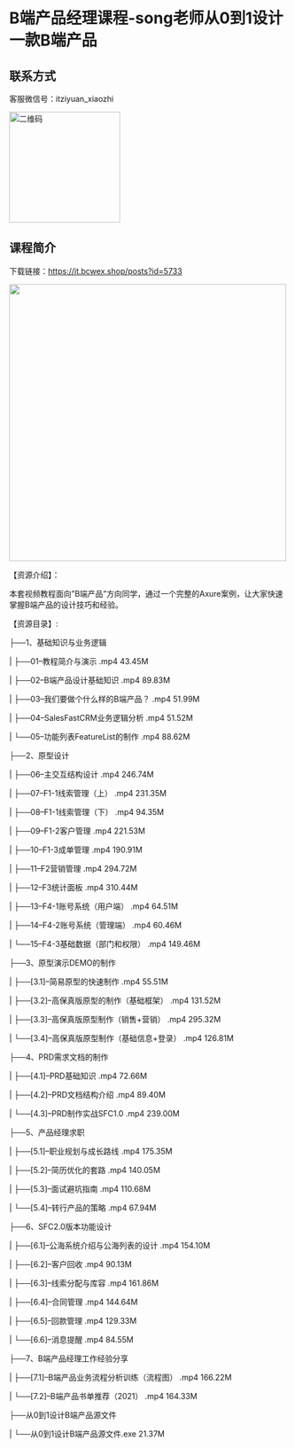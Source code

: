 # B端产品经理课程-song老师从0到1设计一款B端产品

## 联系方式

客服微信号：itziyuan_xiaozhi

<img src="https://ziyuanyun.oss-cn-guangzhou.aliyuncs.com/common/20240614073449/666b82192834a.jpg" width="200" height="200" alt="二维码">

## 课程简介

下载链接：https://it.bcwex.shop/posts?id=5733

<img src="https://ziyuanyun.oss-cn-guangzhou.aliyuncs.com/yun/20241201164526/674c22264894f.jpg" width="500" alt="">

  

 【资源介绍】：

 本套视频教程面向”B端产品”方向同学，通过一个完整的Axure案例，让大家快速掌握B端产品的设计技巧和经验。

 【资源目录】:

 ├──1、基础知识与业务逻辑

 | ├──01–教程简介与演示 .mp4 43.45M

 | ├──02–B端产品设计基础知识 .mp4 89.83M

 | ├──03–我们要做个什么样的B端产品？ .mp4 51.99M

 | ├──04–SalesFastCRM业务逻辑分析 .mp4 51.52M

 | └──05–功能列表FeatureList的制作 .mp4 88.62M

 ├──2、原型设计

 | ├──06–主交互结构设计 .mp4 246.74M

 | ├──07–F1-1线索管理（上） .mp4 231.35M

 | ├──08–F1-1线索管理（下） .mp4 94.35M

 | ├──09–F1-2客户管理 .mp4 221.53M

 | ├──10–F1-3成单管理 .mp4 190.91M

 | ├──11–F2营销管理 .mp4 294.72M

 | ├──12–F3统计面板 .mp4 310.44M

 | ├──13–F4-1账号系统（用户端） .mp4 64.51M

 | ├──14–F4-2账号系统（管理端） .mp4 60.46M

 | └──15–F4-3基础数据（部门和权限） .mp4 149.46M

 ├──3、原型演示DEMO的制作

 | ├──[3.1]–简易原型的快速制作 .mp4 55.51M

 | ├──[3.2]–高保真版原型的制作（基础框架） .mp4 131.52M

 | ├──[3.3]–高保真版原型制作（销售+营销） .mp4 295.32M

 | └──[3.4]–高保真版原型制作（基础信息+登录） .mp4 126.81M

 ├──4、PRD需求文档的制作

 | ├──[4.1]–PRD基础知识 .mp4 72.66M

 | ├──[4.2]–PRD文档结构介绍 .mp4 89.40M

 | └──[4.3]–PRD制作实战SFC1.0 .mp4 239.00M

 ├──5、产品经理求职

 | ├──[5.1]–职业规划与成长路线 .mp4 175.35M

 | ├──[5.2]–简历优化的套路 .mp4 140.05M

 | ├──[5.3]–面试避坑指南 .mp4 110.68M

 | └──[5.4]–转行产品的策略 .mp4 67.94M

 ├──6、SFC2.0版本功能设计

 | ├──[6.1]–公海系统介绍与公海列表的设计 .mp4 154.10M

 | ├──[6.2]–客户回收 .mp4 90.13M

 | ├──[6.3]–线索分配与库容 .mp4 161.86M

 | ├──[6.4]–合同管理 .mp4 144.64M

 | ├──[6.5]–回款管理 .mp4 129.33M

 | └──[6.6]–消息提醒 .mp4 84.55M

 ├──7、B端产品经理工作经验分享

 | ├──[7.1]–B端产品业务流程分析训练（流程图） .mp4 166.22M

 | └──[7.2]–B端产品书单推荐（2021） .mp4 164.33M

 ├──从0到1设计B端产品源文件

 | └──从0到1设计B端产品源文件.exe 21.37M

  